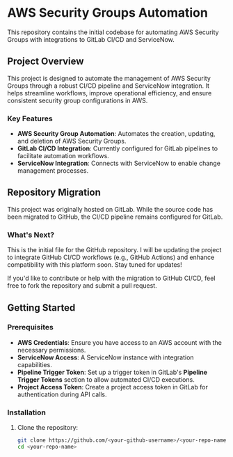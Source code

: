 # AWS Security Groups Automation  

This repository contains the initial codebase for automating AWS Security Groups with integrations to GitLab CI/CD and ServiceNow.  

## Project Overview  

This project is designed to automate the management of AWS Security Groups through a robust CI/CD pipeline and ServiceNow integration. It helps streamline workflows, improve operational efficiency, and ensure consistent security group configurations in AWS.  

### Key Features  

- **AWS Security Group Automation**: Automates the creation, updating, and deletion of AWS Security Groups.  
- **GitLab CI/CD Integration**: Currently configured for GitLab pipelines to facilitate automation workflows.  
- **ServiceNow Integration**: Connects with ServiceNow to enable change management processes.  

## Repository Migration  

This project was originally hosted on GitLab. While the source code has been migrated to GitHub, the CI/CD pipeline remains configured for GitLab.  

### What's Next?  

This is the initial file for the GitHub repository. I will be updating the project to integrate GitHub CI/CD workflows (e.g., GitHub Actions) and enhance compatibility with this platform soon. Stay tuned for updates!  

If you'd like to contribute or help with the migration to GitHub CI/CD, feel free to fork the repository and submit a pull request.  

## Getting Started  

### Prerequisites  

- **AWS Credentials**: Ensure you have access to an AWS account with the necessary permissions.  
- **ServiceNow Access**: A ServiceNow instance with integration capabilities.  
- **Pipeline Trigger Token**: Set up a trigger token in GitLab's **Pipeline Trigger Tokens** section to allow automated CI/CD executions.  
- **Project Access Token**: Create a project access token in GitLab for authentication during API calls.  

### Installation  

1. Clone the repository:  
   ```bash
   git clone https://github.com/<your-github-username>/<your-repo-name>.git
   cd <your-repo-name>

